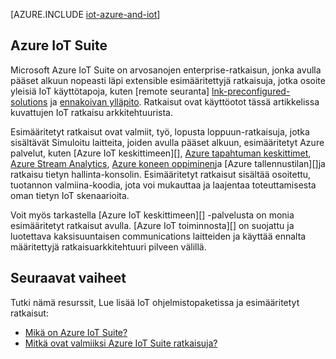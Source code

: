 <properties
 pageTitle="Azure ratkaisuja tavalla Internet | Microsoft Azure"
 description="Valitse malli-ratkaisuarkkitehtuuri ja miten se liittyy Azure IoT ohjelmistopaketissa ja esimääritetyt ratkaisut mukaan lukien Azure IoT yleiskatsaus"
 services=""
 suite="iot-suite"
 documentationCenter=""
 authors="dominicbetts"
 manager="timlt"
 editor=""/>

<tags
 ms.service="iot-suite"
 ms.devlang="na"
 ms.topic="get-started-article"
 ms.tgt_pltfrm="na"
 ms.workload="na"
 ms.date="08/09/2016"
 ms.author="dobett"/>

[AZURE.INCLUDE [iot-azure-and-iot](../../includes/iot-azure-and-iot.md)]

## <a name="azure-iot-suite"></a>Azure IoT Suite

Microsoft Azure IoT Suite on arvosanojen enterprise-ratkaisun, jonka avulla pääset alkuun nopeasti läpi extensible esimääritettyjä ratkaisuja, jotka osoite yleisiä IoT käyttötapoja, kuten [remote seuranta] [ lnk-preconfigured-solutions] ja [ennakoivan ylläpito][lnk-predictive-maintenance]. Ratkaisut ovat käyttöotot tässä artikkelissa kuvattujen IoT ratkaisu arkkitehtuurista.

Esimääritetyt ratkaisut ovat valmiit, työ, lopusta loppuun-ratkaisuja, jotka sisältävät Simuloitu laitteita, joiden avulla pääset alkuun, esimääritetyt Azure palvelut, kuten [Azure IoT keskittimeen][], [Azure tapahtuman keskittimet][], [Azure Stream Analytics][], [Azure koneen oppiminen][]ja [Azure tallennustilan][]ja ratkaisu tietyn hallinta-konsolin. Esimääritetyt ratkaisut sisältää osoitettu, tuotannon valmiina-koodia, jota voi mukauttaa ja laajentaa toteuttamisesta oman tietyn IoT skenaarioita.

Voit myös tarkastella [Azure IoT keskittimeen][] -palvelusta on monia esimääritetyt ratkaisut avulla. [Azure IoT toiminnosta][] on suojattu ja luotettava kaksisuuntaisen communications laitteiden ja käyttää ennalta määritettyjä ratkaisuarkkitehtuuri pilveen välillä.

## <a name="next-steps"></a>Seuraavat vaiheet

Tutki nämä resurssit, Lue lisää IoT ohjelmistopaketissa ja esimääritetyt ratkaisut:

- [Mikä on Azure IoT Suite?][lnk-whatissuite]
- [Mitkä ovat valmiiksi Azure IoT Suite ratkaisuja?][lnk-whatarepreconfigured]

[lnk-whatissuite]: iot-suite-overview.md
[lnk-whatarepreconfigured]: iot-suite-what-are-preconfigured-solutions.md

[lnk-preconfigured-solutions]: iot-suite-getstarted-preconfigured-solutions.md
[Azure IoT-toiminnossa]: https://azure.microsoft.com/documentation/services/iot-hub/
[Azure tapahtuman keskittimet]: https://azure.microsoft.com/documentation/services/event-hubs/
[Azure Stream Analytics]: https://azure.microsoft.com/documentation/services/stream-analytics/
[Azure koneen oppiminen]: https://azure.microsoft.com/documentation/services/machine-learning/
[Azure-tallennustilan]: https://azure.microsoft.com/documentation/services/storage/
[lnk-predictive-maintenance]: iot-suite-predictive-overview.md